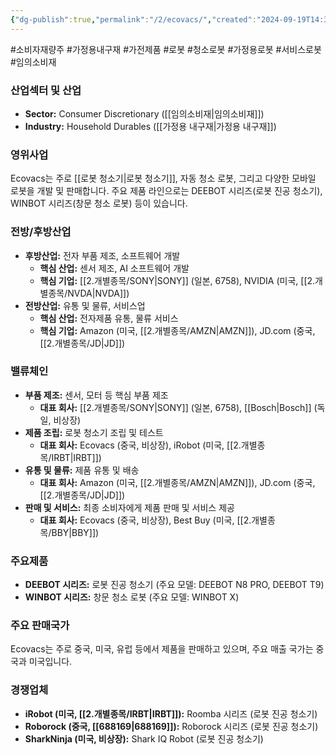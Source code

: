 ```yaml
---
{"dg-publish":true,"permalink":"/2/ecovacs/","created":"2024-09-19T14:36:55.582+09:00","updated":"2025-07-29T21:37:04.608+09:00"}
---
```


#소비자재량주 #가정용내구재 #가전제품 #로봇 #청소로봇 #가정용로봇 #서비스로봇 #임의소비재

### 산업섹터 및 산업

- **Sector:** Consumer Discretionary ([[임의소비재\|임의소비재]])
- **Industry:** Household Durables ([[가정용 내구재\|가정용 내구재]])

### 영위사업

Ecovacs는 주로 [[로봇 청소기\|로봇 청소기]], 자동 청소 로봇, 그리고 다양한 모바일 로봇을 개발 및 판매합니다. 주요 제품 라인으로는 DEEBOT 시리즈(로봇 진공 청소기), WINBOT 시리즈(창문 청소 로봇) 등이 있습니다.

### 전방/후방산업

- **후방산업:** 전자 부품 제조, 소프트웨어 개발
    - **핵심 산업:** 센서 제조, AI 소프트웨어 개발
    - **핵심 기업:** [[2.개별종목/SONY\|SONY]] (일본, 6758), NVIDIA (미국, [[2.개별종목/NVDA\|NVDA]])
- **전방산업:** 유통 및 물류, 서비스업
    - **핵심 산업:** 전자제품 유통, 물류 서비스
    - **핵심 기업:** Amazon (미국, [[2.개별종목/AMZN\|AMZN]]), JD.com (중국, [[2.개별종목/JD\|JD]])

### 밸류체인

- **부품 제조:** 센서, 모터 등 핵심 부품 제조
    - **대표 회사:** [[2.개별종목/SONY\|SONY]] (일본, 6758), [[Bosch\|Bosch]] (독일, 비상장)
- **제품 조립:** 로봇 청소기 조립 및 테스트
    - **대표 회사:** Ecovacs (중국, 비상장), iRobot (미국, [[2.개별종목/IRBT\|IRBT]])
- **유통 및 물류:** 제품 유통 및 배송
    - **대표 회사:** Amazon (미국, [[2.개별종목/AMZN\|AMZN]]), JD.com (중국, [[2.개별종목/JD\|JD]])
- **판매 및 서비스:** 최종 소비자에게 제품 판매 및 서비스 제공
    - **대표 회사:** Ecovacs (중국, 비상장), Best Buy (미국, [[2.개별종목/BBY\|BBY]])

### 주요제품

- **DEEBOT 시리즈:** 로봇 진공 청소기 (주요 모델: DEEBOT N8 PRO, DEEBOT T9)
- **WINBOT 시리즈:** 창문 청소 로봇 (주요 모델: WINBOT X)

### 주요 판매국가

Ecovacs는 주로 중국, 미국, 유럽 등에서 제품을 판매하고 있으며, 주요 매출 국가는 중국과 미국입니다.

### 경쟁업체

- **iRobot (미국, [[2.개별종목/IRBT\|IRBT]]):** Roomba 시리즈 (로봇 진공 청소기)
- **Roborock (중국, [[688169\|688169]]):** Roborock 시리즈 (로봇 진공 청소기)
- **SharkNinja (미국, 비상장):** Shark IQ Robot (로봇 진공 청소기)